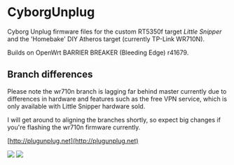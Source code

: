 # CyborgUnplug

Cyborg Unplug firmware files for the custom RT5350f target _Little Snipper_ and
the 'Homebake' DIY Atheros target (currently TP-Link WR710N).

Builds on OpenWrt BARRIER BREAKER (Bleeding Edge) r41679. 

## Branch differences

Please note the wr710n branch is lagging far behind master currently due to
differences in hardware and features such as the free VPN service, which is only
available with Little Snipper hardware sold.

I will get around to aligning the branches shortly, so expect big changes if
you're flashing the wr710n firmware currently.

[http://plugunplug.net](http://plugunplug.net)

![](https://plugunplug.net/img/site-banner.jpg)
![](https://plugunplug.net/img/home.jpg)
